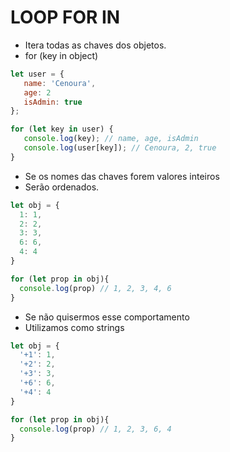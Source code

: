 # LOOP FOR IN

* Itera todas as chaves dos objetos.
* for (key in object)

```js
let user = {
   name: 'Cenoura',
   age: 2
   isAdmin: true
};

for (let key in user) {
   console.log(key); // name, age, isAdmin
   console.log(user[key]); // Cenoura, 2, true
}
```

* Se os nomes das chaves forem valores inteiros
* Serão ordenados.

```js
let obj = {
  1: 1,
  2: 2,
  3: 3,
  6: 6,
  4: 4
}

for (let prop in obj){
  console.log(prop) // 1, 2, 3, 4, 6
}
```

* Se não quisermos esse comportamento
* Utilizamos como strings

```js
let obj = {
  '+1': 1,
  '+2': 2,
  '+3': 3,
  '+6': 6,
  '+4': 4
}

for (let prop in obj){
  console.log(prop) // 1, 2, 3, 6, 4
}
```
